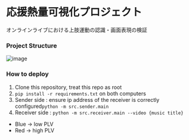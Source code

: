 # 応援熱量可視化プロジェクト
オンラインライブにおける上肢運動の認識・画面表現の検証

### Project Structure
![image](https://github.com/user-attachments/assets/d4ead70e-7507-45ff-bbac-541feb80e875)


### How to deploy
1. Clone this repository, treat this repo as root
2. `pip install -r requirements.txt` on both computers
3. Sender side : ensure ip address of the receiver is correctly configured`python -m src.sender.main`
4. Receiver side : `python -m src.receiver.main --video {music title}`

- Blue -> low PLV
- Red -> high PLV

